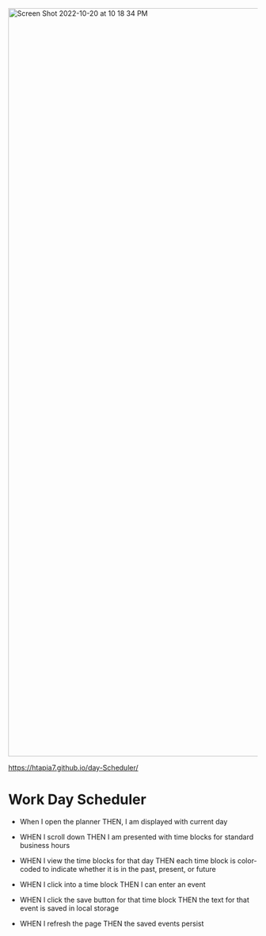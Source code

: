 
<img width="1512" alt="Screen Shot 2022-10-20 at 10 18 34 PM" src="https://user-images.githubusercontent.com/112591915/197118057-32218068-0910-4bd8-8982-06f292252919.png">



https://htapia7.github.io/day-Scheduler/

# Work Day Scheduler 

* When I open the planner THEN, I am displayed with current day 

* WHEN I scroll down THEN I am presented with time blocks for standard business hours

* WHEN I view the time blocks for that day THEN each time block is color-coded to indicate whether it is in the past, present, or future

* WHEN I click into a time block THEN I can enter an event

* WHEN I click the save button for that time block THEN the text for that event is saved in local storage

* WHEN I refresh the page THEN the saved events persist

